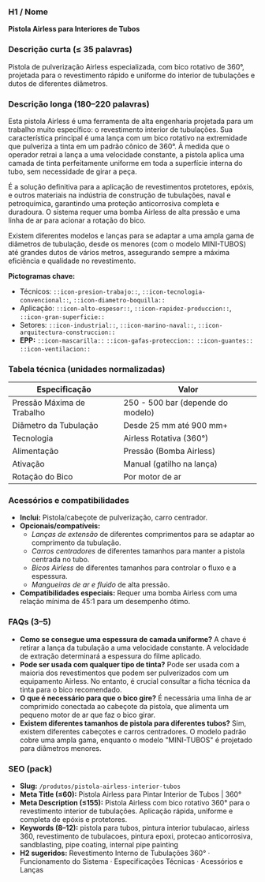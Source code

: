 ### H1 / Nome
**Pistola Airless para Interiores de Tubos**

### Descrição curta (≤ 35 palavras)
Pistola de pulverização Airless especializada, com bico rotativo de 360°, projetada para o revestimento rápido e uniforme do interior de tubulações e dutos de diferentes diâmetros.

### Descrição longa (180–220 palavras)
Esta pistola Airless é uma ferramenta de alta engenharia projetada para um trabalho muito específico: o revestimento interior de tubulações. Sua característica principal é uma lança com um bico rotativo na extremidade que pulveriza a tinta em um padrão cônico de 360°. À medida que o operador retrai a lança a uma velocidade constante, a pistola aplica uma camada de tinta perfeitamente uniforme em toda a superfície interna do tubo, sem necessidade de girar a peça.

É a solução definitiva para a aplicação de revestimentos protetores, epóxis, e outros materiais na indústria de construção de tubulações, naval e petroquímica, garantindo uma proteção anticorrosiva completa e duradoura. O sistema requer uma bomba Airless de alta pressão e uma linha de ar para acionar a rotação do bico.

Existem diferentes modelos e lanças para se adaptar a uma ampla gama de diâmetros de tubulação, desde os menores (com o modelo MINI-TUBOS) até grandes dutos de vários metros, assegurando sempre a máxima eficiência e qualidade no revestimento.

**Pictogramas chave:**
- Técnicos: `::icon-presion-trabajo::`, `::icon-tecnologia-convencional::`, `::icon-diametro-boquilla::`
- Aplicação: `::icon-alto-espesor::`, `::icon-rapidez-produccion::`, `::icon-gran-superficie::`
- Setores: `::icon-industrial::`, `::icon-marino-naval::`, `::icon-arquitectura-construccion::`
- **EPP:** `::icon-mascarilla::` `::icon-gafas-proteccion::` `::icon-guantes::` `::icon-ventilacion::`

### Tabela técnica (unidades normalizadas)
| **Especificação** | **Valor** |
|---|---|
| Pressão Máxima de Trabalho | 250 - 500 bar (depende do modelo) |
| Diâmetro da Tubulação | Desde 25 mm até 900 mm+ |
| Tecnologia | Airless Rotativa (360°) |
| Alimentação | Pressão (Bomba Airless) |
| Ativação | Manual (gatilho na lança) |
| Rotação do Bico | Por motor de ar |

### Acessórios e compatibilidades
- **Inclui:** Pistola/cabeçote de pulverização, carro centrador.
- **Opcionais/compatíveis:**
  - *Lanças de extensão* de diferentes comprimentos para se adaptar ao comprimento da tubulação.
  - *Carros centradores* de diferentes tamanhos para manter a pistola centrada no tubo.
  - *Bicos Airless* de diferentes tamanhos para controlar o fluxo e a espessura.
  - *Mangueiras de ar e fluido* de alta pressão.
- **Compatibilidades especiais:** Requer uma bomba Airless com uma relação mínima de 45:1 para um desempenho ótimo.

### FAQs (3–5)
- **Como se consegue uma espessura de camada uniforme?** A chave é retirar a lança da tubulação a uma velocidade constante. A velocidade de extração determinará a espessura do filme aplicado.
- **Pode ser usada com qualquer tipo de tinta?** Pode ser usada com a maioria dos revestimentos que podem ser pulverizados com um equipamento Airless. No entanto, é crucial consultar a ficha técnica da tinta para o bico recomendado.
- **O que é necessário para que o bico gire?** É necessária uma linha de ar comprimido conectada ao cabeçote da pistola, que alimenta um pequeno motor de ar que faz o bico girar.
- **Existem diferentes tamanhos de pistola para diferentes tubos?** Sim, existem diferentes cabeçotes e carros centradores. O modelo padrão cobre uma ampla gama, enquanto o modelo "MINI-TUBOS" é projetado para diâmetros menores.

### SEO (pack)
- **Slug:** `/produtos/pistola-airless-interior-tubos`
- **Meta Title (≤60):** Pistola Airless para Pintar Interior de Tubos | 360°
- **Meta Description (≤155):** Pistola Airless com bico rotativo 360° para o revestimento interior de tubulações. Aplicação rápida, uniforme e completa de epóxis e protetores.
- **Keywords (8–12):** pistola para tubos, pintura interior tubulacao, airless 360, revestimento de tubulacoes, pintura epoxi, protecao anticorrosiva, sandblasting, pipe coating, internal pipe painting
- **H2 sugeridos:** Revestimento Interno de Tubulações 360° · Funcionamento do Sistema · Especificações Técnicas · Acessórios e Lanças